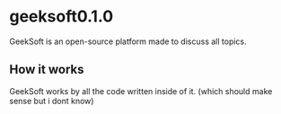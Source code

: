 # geeksoft0.1.0
GeekSoft is an open-source platform made to discuss all topics.
## How it works
GeekSoft works by all the code written inside of it. (which should make sense but i dont know)

